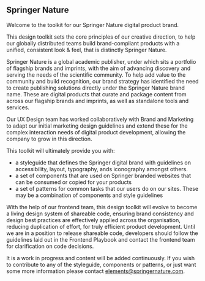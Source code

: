 ## Springer Nature

Welcome to the toolkit for our Springer Nature digital product brand.  

This design toolkit sets the core principles of our creative direction, to help our globally distributed teams build brand-compliant products with a unified, consistent look & feel, that is distinctly Springer Nature.

Springer Nature is a global academic publisher, under which sits a portfolio of flagship brands and imprints, with the aim of advancing discovery and serving the needs of the scientific community. To help add value to the community and build recognition, our brand strategy has identified the need to create publishing solutions directly under the Springer Nature brand name. These are digital products that curate and package content from across our flagship brands and imprints, as well as standalone tools and services.

Our UX Design team has worked collaboratively with Brand and Marketing to adapt our initial marketing design guidelines and extend these for the complex interaction needs of digital product development, allowing the company to grow in this direction.

This toolkit will ultimately provide you with:

- a styleguide that defines the Springer digital brand with guidelines on accessibility, layout, typography, ands iconography amongst others.
- a set of components that are used on Springer branded websites that can be consumed or copied for your products
- a set of patterns for common tasks that our users do on our sites. These may be a combination of components and style guidelines

With the help of our frontend team, this design toolkit will evolve to become a living design system of shareable code, ensuring brand consistency and design best practices are effectively applied across the organisation, reducing duplication of effort, for truly efficient product development. Until we are in a position to release shareable code, developers should follow the guidelines laid out in the Frontend Playbook and contact the frontend team for clarification on code decisions.

It is a work in progress and content will be added continuously. If you wish to contribute to any of the styleguide, components or patterns, or just want some more information please contact elements@springernature.com. 